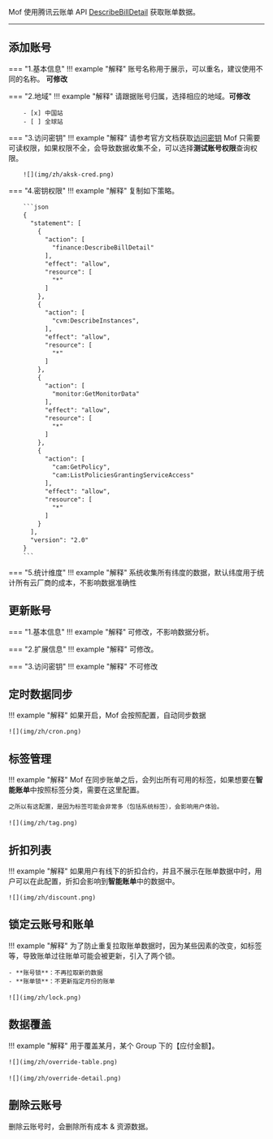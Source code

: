 Mof 使用腾讯云账单 API [DescribeBillDetail](https://cloud.tencent.com/document/product/555/19182) 获取账单数据。

---

## 添加账号
=== "1.基本信息"
    !!! example "解释"
        账号名称用于展示，可以重名，建议使用不同的名称。 **可修改**

=== "2.地域"
    !!! example "解释"
        请跟据账号归属，选择相应的地域。**可修改**

        - [x] 中国站
        - [ ] 全球站

=== "3.访问密钥"
    !!! example "解释"
        请参考官方文档获取[访问密钥](https://cloud.tencent.com/document/product/598/40488)
        Mof 只需要可读权限，如果权限不全，会导致数据收集不全，可以选择**测试账号权限**查询权限。

        ![](img/zh/aksk-cred.png)

=== "4.密钥权限"
    !!! example "解释"
        复制如下策略。

        ```json
        {
          "statement": [
            {
              "action": [
                "finance:DescribeBillDetail"
              ],
              "effect": "allow",
              "resource": [
                "*"
              ]
            },
            {
              "action": [
                "cvm:DescribeInstances",
              ],
              "effect": "allow",
              "resource": [
                "*"
              ]
            },
            {
              "action": [
                "monitor:GetMonitorData"
              ],
              "effect": "allow",
              "resource": [
                "*"
              ]
            },
            {
              "action": [
                "cam:GetPolicy",
                "cam:ListPoliciesGrantingServiceAccess"
              ],
              "effect": "allow",
              "resource": [
                "*"
              ]
            }
          ],
          "version": "2.0"
        }
        ```

=== "5.统计维度"
    !!! example "解释"
        系统收集所有纬度的数据，默认纬度用于统计所有云厂商的成本，不影响数据准确性

## 更新账号
=== "1.基本信息"
    !!! example "解释"
        可修改，不影响数据分析。

=== "2.扩展信息"
    !!! example "解释"
        可修改。

=== "3.访问密钥"
    !!! example "解释"
        不可修改

## 定时数据同步
!!! example "解释"
    如果开启，Mof 会按照配置，自动同步数据

    ![](img/zh/cron.png)

## 标签管理
!!! example "解释"
    Mof 在同步账单之后，会列出所有可用的标签，如果想要在**智能账单**中按照标签分类，需要在这里配置。

    之所以有这配置，是因为标签可能会非常多（包括系统标签），会影响用户体验。

    ![](img/zh/tag.png)

## 折扣列表
!!! example "解释"
    如果用户有线下的折扣合约，并且不展示在账单数据中时，用户可以在此配置，折扣会影响到**智能账单**中的数据中。

    ![](img/zh/discount.png)

## 锁定云账号和账单
!!! example "解释"
    为了防止重复拉取账单数据时，因为某些因素的改变，如标签等，导致账单过往账单可能会被更新，引入了两个锁。

    - **账号锁**：不再拉取新的数据
    - **账单锁**：不更新指定月份的账单

    ![](img/zh/lock.png)

## 数据覆盖
!!! example "解释"
    用于覆盖某月，某个 Group 下的【应付金额】。

    ![](img/zh/override-table.png)

    ![](img/zh/override-detail.png)

## 删除云账号
删除云账号时，会删除所有成本 & 资源数据。